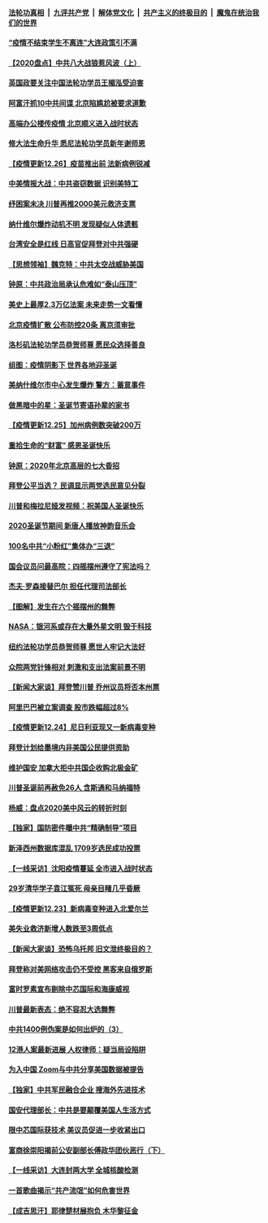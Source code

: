 

####  [法轮功真相](../../../../basic/blob/master/README.md?t=12271431) &nbsp;|&nbsp; [九评共产党](../../../../9ping.md/blob/master/README.md?t=12271431) &nbsp;|&nbsp; [解体党文化](../../../../jtdwh.md/blob/master/README.md?t=12271431)  &nbsp;|&nbsp; [共产主义的终极目的](../../../../gczydzjmd.md/blob/master/README.md?t=12271431) &nbsp;|&nbsp; [魔鬼在统治我们的世界](../../../../mgztzwmdsj.md/blob/master/README.md?t=12271431) 

#### [“疫情不结束学生不离连”大连政策引不满](../pages/nf4514/n12646726.md?t=12271431) 

#### [【2020盘点】中共八大战狼惹风波（上）](../pages/nf4514/n12645530.md?t=12271431) 

#### [英国政要关注中国法轮功学员王楣泓受迫害](../pages/nf4514/n12646757.md?t=12271431) 

#### [阿富汗抓10中共间谍 北京陷尴尬被要求道歉](../pages/nf4514/n12646735.md?t=12271431) 

#### [高端办公楼传疫情 北京顺义进入战时状态](../pages/nf4514/n12646650.md?t=12271431) 

#### [修大法生命升华 悉尼法轮功学员新年谢师恩](../pages/nf4514/n12632415.md?t=12271431) 

#### [【疫情更新12.26】疫苗推出前 法新病例锐减](../pages/nf4514/n12646347.md?t=12271431) 

#### [中美情报大战：中共盗窃数据 识别美特工](../pages/nf4514/n12644100.md?t=12271431) 

#### [纾困案未决 川普再推2000美元救济支票](../pages/nf4514/n12646028.md?t=12271431) 

#### [纳什维尔爆炸动机不明 发现疑似人体遗骸](../pages/nf4514/n12645824.md?t=12271431) 

#### [台湾安全是红线 日高官促拜登对中共强硬](../pages/nf4514/n12645516.md?t=12271431) 

#### [【思想领袖】魏克特：中共太空战威胁美国](../pages/nf4514/n12487197.md?t=12271431) 

#### [钟原：中共政治局承认危难如“泰山压顶”](../pages/nf4514/n12645600.md?t=12271431) 

#### [美史上最厚2.3万亿法案 未来走势一文看懂](../pages/nf4514/n12645634.md?t=12271431) 

#### [北京疫情扩散 公布防控20条 离京须审批](../pages/nf4514/n12645599.md?t=12271431) 

#### [洛杉矶法轮功学员恭贺师尊 愿民众选择善良](../pages/nf4514/n12645686.md?t=12271431) 

#### [组图：疫情阴影下 世界各地迎圣诞](../pages/nf4514/n12645212.md?t=12271431) 

#### [美纳什维尔市中心发生爆炸 警方：蓄意事件](../pages/nf4514/n12645113.md?t=12271431) 

#### [做黑暗中的星：圣诞节寄语孙辈的家书](../pages/nf4514/n12644133.md?t=12271431) 

#### [【疫情更新12.25】加州病例数突破200万](../pages/nf4514/n12644666.md?t=12271431) 

#### [重拾生命的“财富” 感恩圣诞快乐](../pages/nf4514/n12632590.md?t=12271431) 

#### [钟原：2020年北京高层的七大昏招](../pages/nf4514/n12643675.md?t=12271431) 

#### [拜登公平当选？ 民调显示两党选民意见分裂](../pages/nf4514/n12644727.md?t=12271431) 

#### [川普和梅拉尼娅发视频：祝美国人圣诞快乐](../pages/nf4514/n12643807.md?t=12271431) 

#### [2020圣诞节期间 新唐人播放神韵音乐会](../pages/nf4514/n12620112.md?t=12271431) 

#### [100名中共“小粉红”集体办“三退”](../pages/nf4514/n12643886.md?t=12271431) 

#### [国会议员问最高院：四摇摆州遵守了宪法吗？](../pages/nf4514/n12643737.md?t=12271431) 

#### [杰夫‧罗森接替巴尔 担任代理司法部长](../pages/nf4514/n12643395.md?t=12271431) 

#### [【图解】发生在六个摇摆州的舞弊](../pages/nf4514/n12636218.md?t=12271431) 

#### [NASA：银河系或存在大量外星文明 毁于科技](../pages/nf4514/n12643253.md?t=12271431) 

#### [纽约法轮功学员恭贺师尊 愿世人牢记大法好](../pages/nf4514/n12641451.md?t=12271431) 

#### [众院两党针锋相对 刺激和支出法案前景不明](../pages/nf4514/n12643160.md?t=12271431) 

#### [【新闻大家谈】拜登赞川普 乔州议员将否本州票](../pages/nf4514/n12643080.md?t=12271431) 

#### [阿里巴巴被立案调查 股市跌幅超过8%](../pages/nf4514/n12642522.md?t=12271431) 

#### [【疫情更新12.24】尼日利亚现又一新病毒变种](../pages/nf4514/n12642416.md?t=12271431) 

#### [拜登计划给墨境内非美国公民提供资助](../pages/nf4514/n12642646.md?t=12271431) 

#### [维护国安 加拿大拒中共国企收购北极金矿](../pages/nf4514/n12642110.md?t=12271431) 

#### [川普圣诞前再赦免26人 含斯通和马纳福特](../pages/nf4514/n12641329.md?t=12271431) 

#### [杨威：盘点2020美中风云的转折时刻](../pages/nf4514/n12641501.md?t=12271431) 

#### [【独家】国防密件曝中共“精确制导”项目](../pages/nf4514/n12632837.md?t=12271431) 

#### [新泽西州数据库混乱 1709岁选民成功投票](../pages/nf4514/n12640911.md?t=12271431) 

#### [【一线采访】沈阳疫情蔓延 全市进入战时状态](../pages/nf4514/n12640905.md?t=12271431) 

#### [29岁清华学子袁江冤死 母亲目睹几乎昏厥](../pages/nf4514/n12640938.md?t=12271431) 

#### [【疫情更新12.23】新病毒变种进入北爱尔兰](../pages/nf4514/n12640367.md?t=12271431) 

#### [美失业救济新增人数跌至3周低点](../pages/nf4514/n12640617.md?t=12271431) 

#### [【新闻大家谈】恐怖乌托邦 旧文泄终极目的？](../pages/nf4514/n12640761.md?t=12271431) 

#### [拜登称对美网络攻击仍不受控 黑客来自俄罗斯](../pages/nf4514/n12640192.md?t=12271431) 

#### [富时罗素宣布剔除中芯国际和海康威视](../pages/nf4514/n12639391.md?t=12271431) 

#### [川普最新表态：绝不容忍大选舞弊](../pages/nf4514/n12640094.md?t=12271431) 

#### [中共1400例伪案是如何出炉的（3）](../pages/nf4514/n12638368.md?t=12271431) 

#### [12港人案最新进展 人权律师：疑当局设陷阱](../pages/nf4514/n12639266.md?t=12271431) 

#### [为入中国 Zoom与中共分享美国数据被提告](../pages/nf4514/n12639327.md?t=12271431) 

#### [【独家】中共军民融合企业 搜海外先进技术](../pages/nf4514/n12636952.md?t=12271431) 

#### [国安代理部长：中共是要颠覆美国人生活方式](../pages/nf4514/n12639068.md?t=12271431) 

#### [限中芯国际获技术 美议员促进一步收紧出口](../pages/nf4514/n12638885.md?t=12271431) 

#### [富商徐崇阳揭前公安副部长傅政华团伙恶行（下）](../pages/nf4514/n12637743.md?t=12271431) 

#### [【一线采访】大连封两大学 全城核酸检测](../pages/nf4514/n12638713.md?t=12271431) 

#### [一首歌曲揭示“共产流氓”如何危害世界](../pages/nf4514/n12637432.md?t=12271431) 

#### [【成吉思汗】耶律楚材展抱负 木华黎征金](../pages/nf4514/n12604414.md?t=12271431) 

